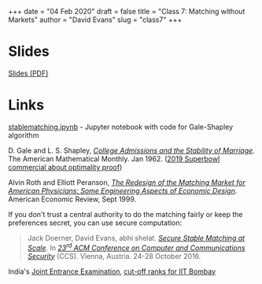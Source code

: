 +++
date = "04 Feb 2020"
draft = false
title = "Class 7: Matching without Markets"
author = "David Evans"
slug = "class7"
+++

# Slides

[Slides (PDF)](https://www.dropbox.com/s/lxmsantv87lccuv/class7.pdf?dl=0)

# Links

[stablematching.ipynb](https://github.com/uvammm/uvammm.github.io/blob/master/src/code/stablematching.ipynb) - Jupyter notebook with code for Gale-Shapley algorithm

D. Gale and L. S. Shapley, [_College Admissions and the Stability of Marriage_](/docs/gale-shapley.pdf). The American Mathematical Monthly. Jan 1962. ([2019 Superbowl commercial about optimality proof](https://youtu.be/l_FWKLpoGBc))

Alvin Roth and Elliott Peranson, [_The Redesign of the Matching Market for American Physicians: Some Engineering Aspects of Economic Design_](/docs/roth-peranson.pdf). American Economic Review, Sept 1999.

If you don't trust a central authority to do the matching fairly or keep the preferences secret, you can use secure computation:

> Jack Doerner, David Evans, abhi shelat. [_Secure Stable Matching at Scale_](http://oblivc.org/docs/matching.pdf).  In [_23<sup>rd</sup> ACM Conference on Computer and Communications Security_](https://www.sigsac.org/ccs/CCS2016/) (CCS). Vienna, Austria. 24-28 October 2016. 

India's [Joint Entrance Examination](https://josaa.nic.in/webinfocms/Public/View.aspx?page=71), [cut-off ranks for IIT Bombay](https://www.collegepravesh.com/cutoff/iit-bombay-cutoff-2019/)




